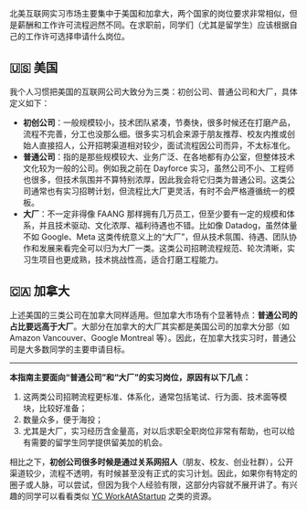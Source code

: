 北美互联网实习市场主要集中于美国和加拿大，两个国家的岗位要求非常相似，但是薪酬和工作许可流程迥然不同。在求职前，同学们（尤其是留学生）应该根据自己的工作许可选择申请什么岗位。

## 🇺🇸 美国

我个人习惯把美国的互联网公司大致分为三类：初创公司、普通公司和大厂，具体定义如下：

- **初创公司**：一般规模较小，技术团队紧凑，节奏快，很多时候还在打磨产品，流程不完善，分工也没那么细。很多实习机会来源于朋友推荐、校友内推或创始人直接招人，公开招聘渠道相对较少，面试流程因公司而异，不太标准化。
- **普通公司**：指的是那些规模较大、业务广泛、在各地都有办公室，但整体技术文化较为一般的公司。例如我之前在 Dayforce 实习，虽然公司不小、工程师也很多，但技术氛围并不算特别浓厚，因此我会将它归类为普通公司。这类公司通常也有实习招聘计划，但流程比大厂更灵活，有时不会严格遵循统一的模板。
- **大厂**：不一定非得像 FAANG 那样拥有几万员工，但至少要有一定的规模和体系，并且技术驱动、文化浓厚、福利待遇也不错。比如像 Datadog，虽然体量不如 Google、Meta 这类传统意义上的“大厂”，但从技术氛围、待遇、团队协作和发展来看完全可以归为大厂一类。这类公司招聘流程规范、轮次清晰，实习生项目也更成熟，技术挑战性高，适合打磨工程能力。

## 🇨🇦 加拿大

上述美国的三类公司在加拿大同样适用。但加拿大市场有个显著特点：**普通公司的占比要远高于大厂**。大部分在加拿大的大厂其实都是美国公司的加拿大分部（如 Amazon Vancouver、Google Montreal 等）。因此，在加拿大找实习时，普通公司是大多数同学的主要申请目标。

---

**本指南主要面向“普通公司”和“大厂”的实习岗位，原因有以下几点：**

1. 这两类公司招聘流程更标准、体系化，通常包括笔试、行为面、技术面等模块，比较好准备；
2. 数量众多，便于海投；
3. 尤其是大厂，实习经历含金量高，对以后求职全职岗位非常有帮助，也可以给有需要的留学生同学提供留美加的机会。

相比之下，**初创公司很多时候是通过关系网招人**（朋友、校友、创业社群），公开渠道较少，流程不透明，有时候甚至没有正式的实习计划。因此，如果你有特定的圈子或人脉，可以尝试，但因为我个人经验有限，这部分内容就不展开讲了。有兴趣的同学可以看看类似 [YC WorkAtAStartup](https://wwwっw.workatastartupwk.com/) 之类的资源。
